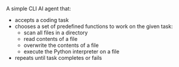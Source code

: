 A simple CLI AI agent that:

* accepts a coding task
* chooses a set of predefined functions to work on the given task:
  * scan all files in a directory
  * read contents of a file
  * overwrite the contents of a file
  * execute the Python interpreter on a file
* repeats until task completes or fails
